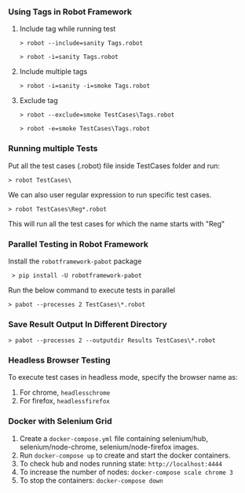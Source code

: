 ### Using Tags in Robot Framework

1. Include tag while running test

    `> robot --include=sanity Tags.robot`
    
    `> robot -i=sanity Tags.robot`

2. Include multiple tags

    `> robot -i=sanity -i=smoke Tags.robot`

3. Exclude tag

    `> robot --exclude=smoke TestCases\Tags.robot`
    
    `> robot -e=smoke TestCases\Tags.robot`


### Running multiple Tests

Put all the test cases (.robot) file inside TestCases folder and run:

` > robot TestCases\ `

We can also user regular expression to run specific test cases.

` > robot TestCases\Reg*.robot `

This will run all the test cases for which the name starts with "Reg"

### Parallel Testing in Robot Framework

Install the `robotframework-pabot` package

` > pip install -U robotframework-pabot`

Run the below command to execute tests in parallel

`> pabot --processes 2 TestCases\*.robot`

### Save Result Output In Different Directory

`> pabot --processes 2 --outputdir Results TestCases\*.robot`

### Headless Browser Testing

To execute test cases in headless mode, specify the browser name as:
1. For chrome, `headlesschrome`
2. For firefox, `headlessfirefox`


### Docker with Selenium Grid

1. Create a `docker-compose.yml` file containing selenium/hub, selenium/node-chrome, selenium/node-firefox images.
2. Run `docker-compose up` to create and start the docker containers.
3. To check hub and nodes running state: `http://localhost:4444`
4. To increase the number of nodes: `docker-compose scale chrome 3`
5. To stop the containers: `docker-compose down`